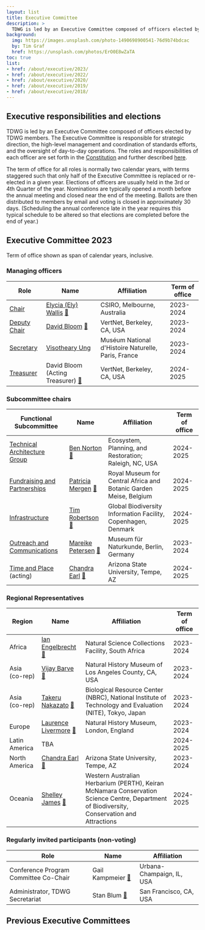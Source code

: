 ```yaml
---
layout: list
title: Executive Committee
description: >
  TDWG is led by an Executive Committee composed of officers elected by TDWG members. The Executive Committee is responsible for strategic direction, the high-level management and coordination of standards efforts, and the oversight of day-to-day operations. This page shows the currently elected members of the Executive Committee, see the bottom of the page for previous compositions.
background:
  img: https://images.unsplash.com/photo-1490698900541-76d9b74bdcac
  by: Tim Graf
  href: https://unsplash.com/photos/ErO0E8wZaTA
toc: true
list:
- href: /about/executive/2023/
- href: /about/executive/2022/
- href: /about/executive/2020/
- href: /about/executive/2019/
- href: /about/executive/2018/
---
```


## Executive responsibilities and elections

TDWG is led by an Executive Committee composed of officers elected by TDWG members. The Executive Committee is responsible for strategic direction, the high-level management and coordination of standards efforts, and the oversight of day-to-day operations. The roles and responsibilities of each officer are set forth in the [Constitution](/about/constitution/) and further described [here](/about/executive/responsibilities/).

The term of office for all roles is normally two calendar years, with terms staggered such that only half of the Executive Committee is replaced or re-elected in a given year. Elections of officers are usually held in the 3rd or 4th Quarter of the year. Nominations are typically opened a month before the annual meeting and closed near the end of the meeting. Ballots are then distributed to members by email and voting is closed in approximately 30 days. (Scheduling the annual conference late in the year requires this typical schedule to be altered so that elections are completed before the end of year.) 

## Executive Committee 2023

Term of office shown as span of calendar years, inclusive.

### Managing officers

Role | Name | Affiliation | Term of office
--- | --- | --- | ---
[Chair](./about/constitution/#62-executive-committee-chair-and-deputy-chair) | [Elycia (Ely) Wallis](./backgrounds/#chair)  [&#128231;](mailto:ely.wallis@csiro.au) | CSIRO, Melbourne, Australia | 2023-2024
[Deputy Chair](/about/constitution/#62-executive-committee-chair-and-deputy-chair) | [David Bloom](./backgrounds/#deputy-chair)  [&#128231;](mailto:dbloom@vertnet.org) | VertNet, Berkeley, CA, USA | 2023-2024
[Secretary](/about/constitution/#63-secretary) | [Visotheary Ung](./backgrounds/#secretary)  [](mailto:secretary@tdwg.org) | Muséum National d'Histoire Naturelle, Paris, France | 2023-2024
[Treasurer](/about/constitution/#64-treasurer) | David Bloom (Acting Treasurer)  [&#128231;](mailto:dbloom@vertnet.org) | VertNet, Berkeley, CA, USA | 2024-2025

### Subcommittee chairs

Functional Subcommittee | Name | Affiliation | Term of office
--- | --- | --- | ---
[Technical Architecture Group](/about/committees/tag/) | [Ben Norton](/about/executive/backgrounds/#tag)  [&#128231;](mailto:michaelnorton.ben@gmail.com) | Ecosystem, Planning, and Restoration; Raleigh, NC, USA | 2024-2025
[Fundraising and Partnerships](/about/committees/fundraising/) | [Patricia Mergen](./backgrounds/#fundraising-and-partnerships)  [&#128231;](mailto:mergen.patricia@gmail.com) | Royal Museum for Central Africa and Botanic Garden Meise, Belgium | 2024-2025
[Infrastructure](/about/committees/infrastructure/) | [Tim Robertson](./backgrounds/#infrastructure) [&#128231;](mailto:trobertson@gbif.org) | Global Biodiversity Information Facility, Copenhagen, Denmark | 2024-2025
[Outreach and Communications](/about/committees/outreach/) | [Mareike Petersen](./backgrounds/#outreach-and-communications) [&#128231;](mailto:mareike.petersen@mfn.berlin) | Museum für Naturkunde, Berlin, Germany | 2023-2024
[Time and Place](/about/committees/tardis/) (acting) | [Chandra Earl](./backgrounds/#time-and-place) [&#128231;](mailto:chandra.earl@asu.edu) | Arizona State University, Tempe, AZ | 2024-2025

### Regional Representatives

Region | Name | Affiliation | Term of office
--- | --- | --- | ---
Africa | [Ian Engelbrecht](./backgrounds/#africa-representative) [&#128231;](mailto:ianicus.za@gmail.com) | Natural Science Collections Facility, South Africa | 2023-2024
Asia (co-rep) | [Vijay Barve](./backgrounds/#asia-representative) [&#128231;](mailto:vijay.barve@gmail.com) | Natural History Museum of Los Angeles County, CA, USA | 2023-2024
Asia (co-rep) | [Takeru Nakazato](./backgrounds/#asia-representative) [&#128231;](mailto:nakazato.tkr@gmail.com) | Biological Resource Center (NBRC), National Institute of Technology and Evaluation (NITE), Tokyo, Japan | 2023-2024
Europe | [Laurence Livermore](./backgrounds/#europe-representative) [&#128231;](mailto:laurence.livermore@nhm.ac.uk) | Natural History Museum, London, England | 2023-2024
Latin America | TBA |  | 2024-2025
North America | [Chandra Earl](./backgrounds/#north-america-representative) [&#128231;](mailto:chandra.earl@asu.edu) | Arizona State University, Tempe, AZ | 2023-2024
Oceania | [Shelley James](./backgrounds/#oceania-representative) [&#128231;](mailto:shelley.james@dbca.wa.gov.au) | Western Australian Herbarium (PERTH), Keiran McNamara Conservation Science Centre, Department of Biodiversity, Conservation and Attractions | 2024-2025

### Regularly invited participants (non-voting)

Role | Name | Affiliation
--- | --- | ---
Conference Program Committee Co-Chair | Gail Kampmeier [&#128231;](mailto:gkamp@illinois.edu) | Urbana-Champaign, IL, USA
Administrator, TDWG Secretariat | Stan Blum [&#128231;](mailto:secretariat@tdwg.org) | San Francisco, CA, USA

## Previous Executive Committees

<!-- list will be inserted below content -->
